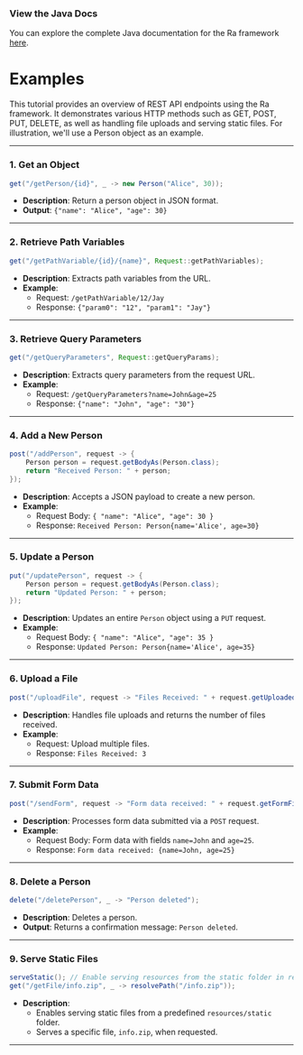 ### View the Java Docs
You can explore the complete Java documentation for the Ra framework [here](https://kirstenali.github.io/RaCore/).

# Examples

This tutorial provides an overview of REST API endpoints using the Ra framework. It demonstrates various HTTP methods such as GET, POST, PUT, DELETE, as well as handling file uploads and serving static files. For illustration, we'll use a Person object as an example.

---

### 1. Get an Object
```java
get("/getPerson/{id}", _ -> new Person("Alice", 30));
```
- **Description**: Return a person object in JSON format.
- **Output**: `{"name": "Alice", "age": 30}`

---

### 2. Retrieve Path Variables
```java
get("/getPathVariable/{id}/{name}", Request::getPathVariables);
```
- **Description**: Extracts path variables from the URL.
- **Example**:
    - Request: `/getPathVariable/12/Jay`
    - Response: `{"param0": "12", "param1": "Jay"}`
---

### 3. Retrieve Query Parameters
```java
get("/getQueryParameters", Request::getQueryParams);
```
- **Description**: Extracts query parameters from the request URL.
- **Example**:
    - Request: `/getQueryParameters?name=John&age=25`
    - Response: `{"name": "John", "age": "30"}`

---

### 4. Add a New Person
```java
post("/addPerson", request -> {
    Person person = request.getBodyAs(Person.class);
    return "Received Person: " + person;
});
```
- **Description**: Accepts a JSON payload to create a new person.
- **Example**:
    - Request Body: `{ "name": "Alice", "age": 30 }`
    - Response: `Received Person: Person{name='Alice', age=30}`

---

### 5. Update a Person
```java
put("/updatePerson", request -> {
    Person person = request.getBodyAs(Person.class);
    return "Updated Person: " + person;
});
```
- **Description**: Updates an entire `Person` object using a `PUT` request.
- **Example**:
  - Request Body: `{ "name": "Alice", "age": 35 }`
  - Response: `Updated Person: Person{name='Alice', age=35}`

---

### 6. Upload a File
```java
post("/uploadFile", request -> "Files Received: " + request.getUploadedFiles().size());
```
- **Description**: Handles file uploads and returns the number of files received.
- **Example**:
    - Request: Upload multiple files.
    - Response: `Files Received: 3`

---

### 7. Submit Form Data
```java
post("/sendForm", request -> "Form data received: " + request.getFormFields());
```
- **Description**: Processes form data submitted via a `POST` request.
- **Example**:
    - Request Body: Form data with fields `name=John` and `age=25`.
    - Response: `Form data received: {name=John, age=25}`

---

### 8. Delete a Person
```java
delete("/deletePerson", _ -> "Person deleted");
```
- **Description**: Deletes a person.
- **Output**: Returns a confirmation message: `Person deleted`.

---

### 9. Serve Static Files
```java
serveStatic(); // Enable serving resources from the static folder in resources
get("/getFile/info.zip", _ -> resolvePath("/info.zip"));
```
- **Description**:
    - Enables serving static files from a predefined `resources/static` folder.
    - Serves a specific file, `info.zip`, when requested.

---
